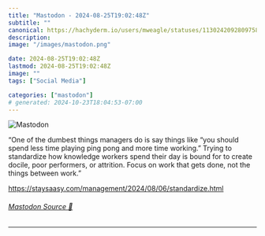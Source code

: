 ```yaml
---
title: "Mastodon - 2024-08-25T19:02:48Z"
subtitle: ""
canonical: https://hachyderm.io/users/mweagle/statuses/113024209280975895
description:
image: "/images/mastodon.png"

date: 2024-08-25T19:02:48Z
lastmod: 2024-08-25T19:02:48Z
image: ""
tags: ["Social Media"]

categories: ["mastodon"]
# generated: 2024-10-23T18:04:53-07:00
---
```

![Mastodon](/images/mastodon.png)

<p>“One of the dumbest things managers do is say things like “you should spend less time playing ping pong and more time working.” Trying to standardize how knowledge workers spend their day is bound for to create docile, poor performers, or attrition. Focus on work that gets done, not the things between work.”</p><p><a href="https://staysaasy.com/management/2024/08/06/standardize.html" target="_blank" rel="nofollow noopener noreferrer" translate="no"><span class="invisible">https://</span><span class="ellipsis">staysaasy.com/management/2024/</span><span class="invisible">08/06/standardize.html</span></a></p>


###### [Mastodon Source 🐘](https://hachyderm.io/@mweagle/113024209280975895)

___
